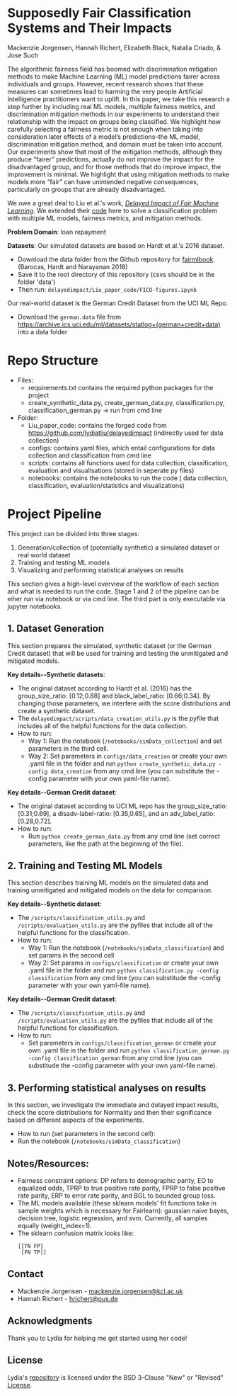 # Supposedly Fair Classification Systems and Their Impacts
Mackenzie Jorgensen, Hannah Richert, Elizabeth Black, Natalia Criado, & Jose Such

The algorithmic fairness field has boomed with discrimination mitigation methods to make Machine Learning (ML) model
predictions fairer across individuals and groups. However, recent research shows that these measures can sometimes lead
to harming the very people Artificial Intelligence practitioners want to uplift. In this paper, we take this research a step
further by including real ML models, multiple fairness metrics, and discrimination mitigation methods in our experiments to
understand their relationship with the impact on groups being classified. We highlight how carefully selecting a fairness
metric is not enough when taking into consideration later effects of a model’s predictions–the ML model, discrimination
mitigation method, and domain must be taken into account. Our experiments show that most of the mitigation methods,
although they produce “fairer” predictions, actually do not improve the impact for the disadvantaged group, and for those
methods that do improve impact, the improvement is minimal. We highlight that using mitigation methods to make models
more “fair” can have unintended negative consequences, particularly on groups that are already disadvantaged.

We owe a great deal to Liu et al.'s work, [*Delayed Impact of Fair Machine Learning*](https://arxiv.org/abs/1803.04383). We extended their [code](https://github.com/lydiatliu/delayedimpact) here to solve a classification problem with 
multiple ML models, fairness metrics, and mitigation methods. 

**Problem Domain**: loan repayment

**Datasets**:
Our simulated datasets are based on Hardt et al.'s 2016 dataset. 
- Download the data folder from the Github repository for [fairmlbook](https://github.com/fairmlbook/fairmlbook.github.io/tree/master/code/creditscore) (Barocas, Hardt and Narayanan 2018)
- Save it to the root directory of this repository (csvs should be in the folder 'data')
- Then run: ```delayedimpact/Liu_paper_code/FICO-figures.ipynb```

Our real-world dataset is the German Credit Dataset from the UCI ML Repo.
- Download the ```german.data``` file from https://archive.ics.uci.edu/ml/datasets/statlog+(german+credit+data) into a data folder

# Repo Structure
 - Files:
    - requirements.txt contains the required python packages for the project
    - create_synthetic_data.py, create_german_data.py, classification.py, classification_german.py -> run from cmd line
 - Folder:
    - Liu_paper_code: contains the forged code from https://github.com/lydiatliu/delayedimpact (indirectly used for data collection)
    - configs: contains yaml files, which entail configurations for data collection and classification from cmd line
    - scripts: contains all functions used for data collection, classification, evaluation and visualisations (stored in seperate py files)
    - notebooks: contains the notebooks to run the code ( data collection, classification, evaluation/statistics and visualizations)

# Project Pipeline

This project can be divided into three stages:
1. Generation/collection of (potentially synthetic) a simulated dataset or real world dataset
2. Training and testing ML models
3. Visualizing and performing statistical analyses on results

This section gives a high-level overview of the workflow of each section and what is needed to run the code.
Stage 1 and 2 of the pipeline can be eiher run via notebook or via cmd line. The third part is only executable via jupyter notebooks.

## 1. Dataset Generation

This section prepares the simulated, synthetic dataset (or the German Credit dataset) that will be used for training and testing the unmitigated and mitigated models. 
  
**Key details--Synthetic datasets**:
- The original dataset according to Hardt et al. (2016) has the group_size_ratio: [0.12;0.88] and black_label_ratio: [0.66;0.34]. 
  By changing those parameters, we interfere with the score distributions and create a synthetic dataset.
- The ```delayedimpact/scripts/data_creation_utils.py``` is the pyfile that includes all of the helpful functions for the data collection.
- How to run:
  - Way 1: Run the notebook (```/notebooks/simData_collection```) and set parameters in the third cell.
  - Way 2: Set parameters in ```configs/data_creation``` or create your own .yaml file in the folder and run ```python create_synthetic_data.py -config data_creation``` from any cmd line (you can substitute the -config parameter with your own yaml-file name).

**Key details--German Credit dataset**:
- The original dataset according to UCI ML repo has the group_size_ratio: [0.31;0.69], a disadv-label-ratio: [0.35,0.65], and an adv_label_ratio: [0.28,0.72]. 
- How to run:
  - Run ```python create_german_data.py``` from any cmd line (set correct parameters, like the path at the beginning of the file).

## 2. Training and Testing ML Models

This section describes training ML models on the simulated data and training unmitigated and mitigated models on the data for comparison. 

**Key details--Synthetic dataset**:
- The ```/scripts/classification_utils.py``` and ```/scripts/evaluation_utils.py``` are the pyfiles that include all of the helpful functions for the classification.
- How to run:
  - Way 1: Run the notebook (```/notebooks/simData_classification```) and set params in the second cell
  - Way 2: Set params in ```configs/classification``` or create your own .yaml file in the folder and run ```python classification.py -config classification``` from any cmd line (you can substitude the -config parameter with your own yaml-file name).
  
**Key details--German Credit dataset**:
- The ```/scripts/classification_utils.py``` and ```/scripts/evaluation_utils.py``` are the pyfiles that include all of the helpful functions for classification.
- How to run:
  -  Set parameters in ```configs/classification_german``` or create your own .yaml file in the folder and run ```python classification_german.py -config classification_german``` from any cmd line (you can substitude the -config parameter with your own yaml-file name).


## 3. Performing statistical analyses on results

In this section, we investigate the immediate and delayed impact results, check the score distributions for Normality and then their significance based on different aspects of the experiments.
- How to run (set parameters in the second cell): 
 - Run the notebook (```/notebooks/simData_classification```)

<!-- NOTES -->
## Notes/Resources:
- Fairness constraint options: DP refers to demographic parity, EO to equalized odds, TPRP to true positive rate parity, FPRP to false positive rate parity, ERP to error rate parity, and BGL to bounded group loss.
- The ML models available (these sklearn models' fit functions take in sample weights which is necessary for Fairlearn): gaussian naive bayes, decision tree, logistic regression, and svm. Currently, all samples equally (weight_index=1).
- The sklearn confusion matrix looks like:
  ```
  [[TN FP]
   [FN TP]]
  ```

<!-- CONTACT -->
## Contact
* Mackenzie Jorgensen - mackenzie.jorgensen@kcl.ac.uk
* Hannah Richert - hrichert@ous.de

<!-- ACKNOWLEDGEMENTS -->
## Acknowledgments
Thank you to Lydia for helping me get started using her code!

<!-- License -->
## License
Lydia's [repository](https://github.com/lydiatliu/delayedimpact) is licensed under the BSD 3-Clause "New" or "Revised" [License](https://github.com/lydiatliu/delayedimpact/blob/master/LICENSE).
